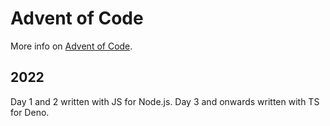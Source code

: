 # Advent of Code

More info on [Advent of Code](https://adventofcode.com/).

## 2022

Day 1 and 2 written with JS for Node.js. Day 3 and onwards written with TS for Deno.
